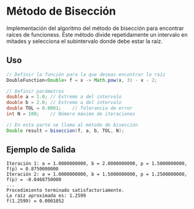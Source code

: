 # Método de Bisección

Implementación del algoritmo del método de bisección para encontrar raíces de funcioness. Este método divide repetidamente un intervalo en mitades y selecciona el subintervalo donde debe estar la raíz.

## Uso

```java
// Definir la función para la que deseas encontrar la raíz
DoubleFunction<Double> f = x -> Math.pow(x, 3) - x - 2;

// Definir parámetros
double a = 1.0; // Extremo a del intervalo
double b = 2.0; // Extremo a del intervalo
double TOL = 0.0001;    // Tolerancia de error
int N = 100;    // Número máximo de iteraciones

// En esta parte se llama al método de bisección
Double result = biseccion(f, a, b, TOL, N);

```

## Ejemplo de Salida

```
Iteración 1: a = 1.0000000000, b = 2.0000000000, p = 1.5000000000, f(p) = 0.8750000000
Iteración 2: a = 1.0000000000, b = 1.5000000000, p = 1.2500000000, f(p) = -0.0468750000
...
Procedimiento terminado satisfactoriamente.
La raíz aproximada es: 1.2599
f(1.2599) = 0.0001052
```